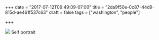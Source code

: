 +++
date = "2017-07-12T09:49:09-07:00"
title = "2da9f50e-0c87-44d9-815d-ae461f537c63"
draft = false
tags = ["washington", "people"]

+++

![](https://d17enza3bfujl8.cloudfront.net/DSCF7561.jpg)
Self portrait

